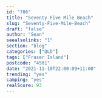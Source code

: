 ```yaml
---
id: "706"
title: "Seventy Five Mile Beach"
slug: "Seventy-Five-Mile-Beach"
draft: "false"
author: "Sean"
seealsolinks: "1"
section: "blog"
categories: ["QLD"]
tags: ["Fraser Island"]
postcode: "4581"
date: "2021-11-10T22:00:09+11:00"
trending: "yes"
camping: "yes"
realScore: 93
---
```


